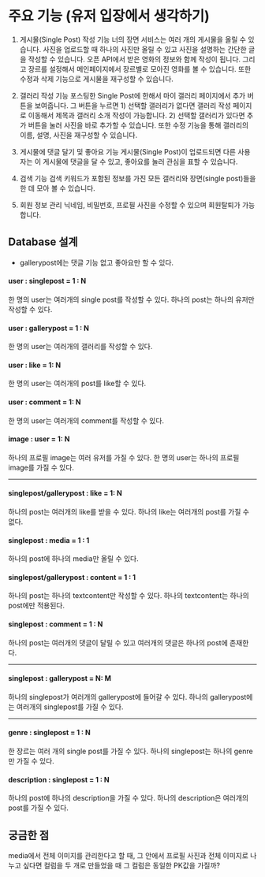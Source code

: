 # 주요 기능 (유저 입장에서 생각하기)

1. 게시물(Single Post) 작성 기능
   너의 장면 서비스는 여러 개의 게시물을 올릴 수 있습니다. 사진을 업로드할 때 하나의 사진만 올릴 수 있고 사진을 설명하는 간단한 글을 작성할 수 있습니다. 오픈 API에서 받은 영화의 정보와 함께 작성이 됩니다. 그리고 장르를 설정해서 메인페이지에서 장르별로 모아진 영화를 볼 수 있습니다. 또한 수정과 삭제 기능으로 게시물을 재구성할 수 있습니다.

2. 갤러리 작성 기능
   포스팅한 Single Post에 한해서 마이 갤러리 페이지에서 추가 버튼을 보여줍니다. 그 버튼을 누르면 1) 선택할 갤러리가 없다면 갤러리 작성 페이지로 이동해서 제목과 갤러리 소개 작성이 가능합니다. 2) 선택할 갤러리가 있다면 추가 버튼을 눌러 사진을 바로 추가할 수 있습니다. 또한 수정 기능을 통해 갤러리의 이름, 설명, 사진을 재구성할 수 있습니다.

3. 게시물에 댓글 달기 및 좋아요 기능
   게시물(Single Post)이 업로드되면 다른 사용자는 이 게시물에 댓글을 달 수 있고, 좋아요를 눌러 관심을 표할 수 있습니다.

4. 검색 기능
   검색 키워드가 포함된 정보를 가진 모든 갤러리와 장면(single post)들을 한 데 모아 볼 수 있습니다.

5. 회원 정보 관리
   닉네임, 비밀번호, 프로필 사진을 수정할 수 있으며 회원탈퇴가 가능합니다.

## Database 설계

- gallerypost에는 댓글 기능 없고 좋아요만 할 수 있다.

#### user : singlepost = 1 : N

한 명의 user는 여러개의 single post를 작성할 수 있다.
하나의 post는 하나의 유저만 작성할 수 있다.

#### user : gallerypost = 1 : N

한 명의 user는 여러개의 갤러리를 작성할 수 있다.

#### user : like = 1: N

한 명의 user는 여러개의 post를 like할 수 있다.

#### user : comment = 1: N

한 명의 user는 여러개의 comment를 작성할 수 있다.

#### image : user = 1: N

하나의 프로필 image는 여러 유저를 가질 수 있다.
한 명의 user는 하나의 프로필 image를 가질 수 있다.

---

#### singlepost/gallerypost : like = 1: N

하나의 post는 여러개의 like를 받을 수 있다.
하나의 like는 여러개의 post를 가질 수 없다.

#### singlepost : media = 1 : 1

하나의 post에 하나의 media만 올릴 수 있다.

<!-- #### gallerypost : media = 1 : N
하나의 gallerypost는 여러 사진을 가질 수 있다.
이거일 때
singlepost : gallerypost = N: M로만
나타내도 문제가 없을까?
-->

#### singlepost/gallerypost : content = 1 : 1

하나의 post는 하나의 textcontent만 작성할 수 있다.
하나의 textcontent는 하나의 post에만 적용된다.

#### singlepost : comment = 1 : N

하나의 post는 여러개의 댓글이 달릴 수 있고
여러개의 댓글은 하나의 post에 존재한다.

---

#### singlepost : gallerypost = N: M

하나의 singlepost가 여러개의 gallerypost에 들어갈 수 있다.
하나의 gallerypost에는 여러개의 singlepost를 가질 수 있다.

---

#### genre : singlepost = 1 : N

한 장르는 여러 개의 single post를 가질 수 있다.
하나의 singlepost는 하나의 genre만 가질 수 있다.

#### description : singlepost = 1 : N

하나의 post에 하나의 description을 가질 수 있다.
하나의 description은 여러개의 post를 가질 수 있다.

## 궁금한 점

media에서 전체 이미지를 관리한다고 할 때, 그 안에서 프로필 사진과 전체 이미지로 나누고 싶다면 컬럼을 두 개로 만들었을 때 그 컬럼은 동일한 PK값을 가질까?

